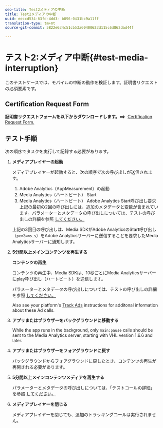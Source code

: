 ```yaml
---
seo-title: Test2メディアの中断
title: Test2メディアの中断
uuid: eeccd534-63fd-4dd3- b096-0431bc9a11ff
translation-type: tm+mt
source-git-commit: 5822e634c51cb53a60400623d115c6d862dad44f

---
```



# テスト2:メディア中断{#test-media-interruption}

このテストケースでは、モバイルの中断の動作を検証します。証明書リクエストの必須要素です。

## Certification Request Form

**証明書リクエストフォームを以下からダウンロードします。==&gt;**  [Certification Request Form.](cert_req_form.docx)

## テスト手順

次の順序でタスクを実行して記録する必要があります。

1. **メディアプレイヤーの起動**

   メディアプレイヤーが起動すると、次の順序で次の呼び出しが送信されます。

   1. Adobe Analytics（AppMeasurement）の起動
   1. Media Analytics（ハートビート） Start
   1. Media Analytics（ハートビート） Adobe Analytics Start呼び出し要求
   上記の最初の2回の呼び出しには、追加のメタデータと変数が含まれています。パラメーターとメタデータの呼び出しについては、テストの呼び出しの詳細を参照 [してください。](/help/sdk-implement/validation/test-call-details.md#start-the-media-player)

   上記の3回目の呼び出しは、Media SDKがAdobe AnalyticsのStart呼び出し（`pev2=ms_s`）をAdobe Analyticsサーバーに送信することを要求したMedia Analyticsサーバーに通知します。

1. **5分間以上メインコンテンツを再生する**

   **コンテンツの再生**

   コンテンツの再生中、Media SDKは、10秒ごとにMedia Analyticsサーバーにplay呼び出し（ハートビート）を送信します。

   パラメーターとメタデータの呼び出しについては、テストの呼び出しの詳細を参照 [してください。](/help/sdk-implement/validation/test-call-details.md#play-main-content)

   Also see your platform's [Track Ads](/help/sdk-implement/track-ads/track-ads-overview.md) instructions for additonal information about these Ad calls.

1. **アプリまたはブラウザーをバックグラウンドに移動する**

   While the app runs in the background, only `main:pause` calls should be sent to the Media Analytics server, starting with VHL version 1.6.6 and later.

1. **アプリまたはブラウザーをフォアグラウンドに戻す**

   バックグラウンドからフォアグラウンドに戻したとき、コンテンツの再生が再開される必要があります。

1. **5分間以上メインコンテンツメディアを再生する**

   パラメーターとメタデータの呼び出しについては、「テストコールの詳細」を参照 [してください。](/help/sdk-implement/validation/test-call-details.md#play-main-content)

1. **メディアプレイヤーを閉じる**

   メディアプレイヤーを閉じても、追加のトラッキングコールは実行されません。

